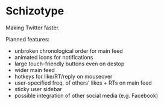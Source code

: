 # Schizotype

Making Twitter faster.

Planned features:
- unbroken chronological order for main feed
- animated icons for notifications
- large touch-friendly buttons even on destop
- wider main feed
- hotkeys for like/RT/reply on mouseover
- user-specified freq. of others' likes + RTs on main feed
- sticky user sidebar
- possible integration of other social media (e.g. Facebook)
